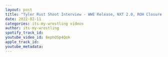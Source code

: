 ```yaml
---
layout: post
title: "Tyler Rust Shoot Interview - WWE Release, NXT 2.0, ROH Closure, Diamond Mine & More"
date: 2022-02-11
categories: its-my-wrestling videos
author: its-my-wrestling
spotify_track_id: 
youtube_video_id: 8ephOSp4Qok
apple_track_id: 
youtube_metadata: 
---
```

